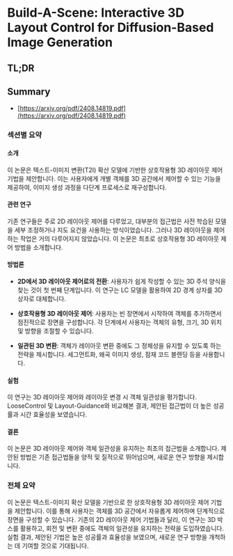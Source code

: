 # Build-A-Scene: Interactive 3D Layout Control for Diffusion-Based Image Generation
## TL;DR
## Summary
- [https://arxiv.org/pdf/2408.14819.pdf](https://arxiv.org/pdf/2408.14819.pdf)

### 섹션별 요약

#### 소개
이 논문은 텍스트-이미지 변환(T2I) 확산 모델에 기반한 상호작용형 3D 레이아웃 제어 기법을 제안합니다. 이는 사용자에게 개별 객체를 3D 공간에서 제어할 수 있는 기능을 제공하여, 이미지 생성 과정을 다단계 프로세스로 재구성합니다.

#### 관련 연구
기존 연구들은 주로 2D 레이아웃 제어를 다루었고, 대부분의 접근법은 사전 학습된 모델을 세부 조정하거나 지도 요건을 사용하는 방식이었습니다. 그러나 3D 레이아웃을 제어하는 작업은 거의 다루어지지 않았습니다. 이 논문은 최초로 상호작용형 3D 레이아웃 제어 방법을 소개합니다.

#### 방법론
- **2D에서 3D 레이아웃 제어로의 전환**: 사용자가 쉽게 작성할 수 있는 3D 주석 양식을 찾는 것이 첫 번째 단계입니다. 이 연구는 LC 모델을 활용하여 2D 경계 상자를 3D 상자로 대체합니다.
  
- **상호작용형 3D 레이아웃 제어**: 사용자는 빈 장면에서 시작하여 객체를 추가하면서 점진적으로 장면을 구성합니다. 각 단계에서 사용자는 객체의 유형, 크기, 3D 위치 및 방향을 조절할 수 있습니다.
  
- **일관된 3D 변환**: 객체가 레이아웃 변환 중에도 그 정체성을 유지할 수 있도록 하는 전략을 제시합니다. 세그먼트화, 왜곡 이미지 생성, 잠재 코드 블렌딩 등을 사용합니다.

#### 실험
이 연구는 3D 레이아웃 제어와 레이아웃 변경 시 객체 일관성을 평가합니다. LooseControl 및 Layout-Guidance와 비교해본 결과, 제안된 접근법이 더 높은 성공률과 시간 효율성을 보였습니다.

#### 결론
이 논문은 3D 레이아웃 제어와 객체 일관성을 유지하는 최초의 접근법을 소개합니다. 제안된 방법은 기존 접근법들을 양적 및 질적으로 뛰어넘으며, 새로운 연구 방향을 제시합니다.

### 전체 요약
이 논문은 텍스트-이미지 확산 모델을 기반으로 한 상호작용형 3D 레이아웃 제어 기법을 제안합니다. 이를 통해 사용자는 객체를 3D 공간에서 자유롭게 제어하며 단계적으로 장면을 구성할 수 있습니다. 기존의 2D 레이아웃 제어 기법들과 달리, 이 연구는 3D 박스를 활용하고, 회전 및 변환 중에도 객체의 일관성을 유지하는 전략을 도입하였습니다. 실험 결과, 제안된 기법은 높은 성공률과 효율성을 보였으며, 새로운 연구 방향을 개척하는 데 기여할 것으로 기대됩니다.